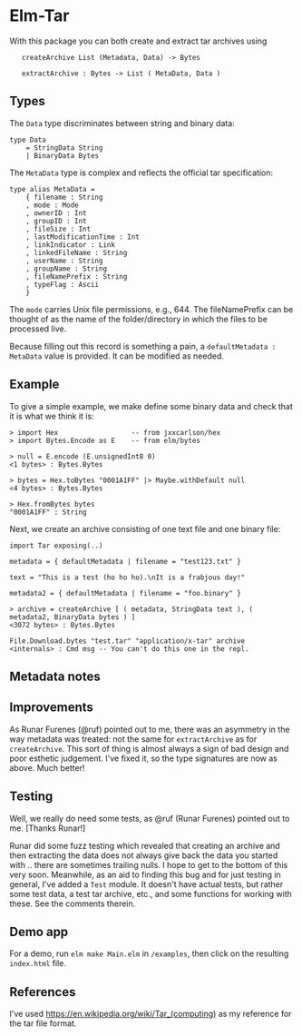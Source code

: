 # Elm-Tar

With this package you can both create and extract tar archives using
```
   createArchive List (Metadata, Data) -> Bytes

   extractArchive : Bytes -> List ( MetaData, Data )
```

## Types  

The `Data` type discriminates between string and binary  data:
```
type Data
    = StringData String
    | BinaryData Bytes
```

The `MetaData` type is complex and reflects the official tar specification:

```
type alias MetaData =
    { filename : String
    , mode : Mode
    , ownerID : Int
    , groupID : Int
    , fileSize : Int
    , lastModificationTime : Int
    , linkIndicator : Link
    , linkedFileName : String
    , userName : String
    , groupName : String
    , fileNamePrefix : String
    , typeFlag : Ascii
    }
```
The `mode` carries Unix file permissions, e.g., 644.  The fileNamePrefix
can be thought of as the name of the folder/directory in which the files
to be processed live.

Because filling out this record is something a pain, a `defaultMetadata : MetaData`
value is provided.  It can be modified as needed.  

## Example

To give a simple example, we make define some binary data
and check that it is what we think it is:

```
> import Hex                  -- from jxxcarlson/hex
> import Bytes.Encode as E    -- from elm/bytes

> null = E.encode (E.unsignedInt8 0)
<1 bytes> : Bytes.Bytes

> bytes = Hex.toBytes "0001A1FF" |> Maybe.withDefault null
<4 bytes> : Bytes.Bytes

> Hex.fromBytes bytes
"0001A1FF" : String
```

Next, we create an archive consisting of one text file and one binary file:
```
import Tar exposing(..)

metadata = { defaultMetadata | filename = "test123.txt" }

text = "This is a test (ho ho ho).\nIt is a frabjous day!"

metadata2 = { defaultMetadata | filename = "foo.binary" }

> archive = createArchive [ ( metadata, StringData text ), ( metadata2, BinaryData bytes ) ]
<3072 bytes> : Bytes.Bytes

File.Download.bytes "test.tar" "application/x-tar" archive
<internals> : Cmd msg -- You can't do this one in the repl.
```

## Metadata notes



## Improvements

As Runar Furenes (@ruf) pointed out to me, there was an asymmetry in the
way metadata was treated: not the same for `extractArchive` as for `createArchive`.
This sort of thing is almost always a sign of bad design and poor esthetic judgement.
I've fixed it, so the type signatures are now as above. Much better!




## Testing  

Well, we really do need some tests, as @ruf (Runar Furenes) pointed out to me. [Thanks Runar!]

Runar did some fuzz testing which revealed that creating an archive and then extracting the data does not always give back the data you started with .. there are sometimes trailing nulls.  I hope to get to the bottom of this very soon.  Meanwhile, as an aid to finding this bug and for just testing in general, I've added a `Test` module.  It doesn't have actual tests, but rather some test data, a test tar archive, etc., and some functions for working with these.  See the comments therein.

## Demo app

For a demo, run `elm make Main.elm` in `/examples`, then click on the resulting `index.html` file.  

## References

I've used https://en.wikipedia.org/wiki/Tar_(computing) as my reference for the tar file format.
